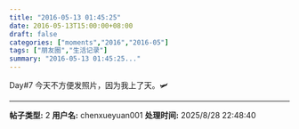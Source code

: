 ```yaml
---
title: "2016-05-13 01:45:25"
date: 2016-05-13T15:00:00+08:00
draft: false
categories: ["moments","2016","2016-05"]
tags: ["朋友圈","生活记录"]
summary: "2016-05-13 01:45:25..."
---
```


Day#7 今天不方便发照片，因为我上了天。🛩

---

**帖子类型:** 2
**用户名:** chenxueyuan001
**处理时间:** 2025/8/28 22:48:40